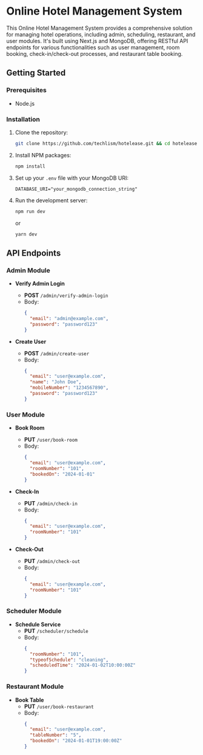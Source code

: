 # Online Hotel Management System

This Online Hotel Management System provides a comprehensive solution for managing hotel operations, including admin, scheduling, restaurant, and user modules. It's built using Next.js and MongoDB, offering RESTful API endpoints for various functionalities such as user management, room booking, check-in/check-out processes, and restaurant table booking.

## Getting Started

### Prerequisites

- Node.js

### Installation

1. Clone the repository:
   ```sh
   git clone https://github.com/techlism/hotelease.git && cd hotelease/server
   ```
2. Install NPM packages:
   ```sh
   npm install
   ```
3. Set up your `.env` file with your MongoDB URI:
   ```plaintext
   DATABASE_URI="your_mongodb_connection_string"
   ```
4. Run the development server:
   ```sh
   npm run dev
   ```
   or
   ```sh
   yarn dev
   ```

## API Endpoints

### Admin Module

- **Verify Admin Login**
  - **POST** `/admin/verify-admin-login`
  - Body:
    ```json
    {
      "email": "admin@example.com",
      "password": "password123"
    }
    ```

- **Create User**
  - **POST** `/admin/create-user`
  - Body:
    ```json
    {
      "email": "user@example.com",
      "name": "John Doe",
      "mobileNumber": "1234567890",
      "password": "password123"
    }
    ```

### User Module

- **Book Room**
  - **PUT** `/user/book-room`
  - Body:
    ```json
    {
      "email": "user@example.com",
      "roomNumber": "101",
      "bookedOn": "2024-01-01"
    }
    ```

- **Check-In**
  - **PUT** `/admin/check-in`
  - Body:
    ```json
    {
      "email": "user@example.com",
      "roomNumber": "101"
    }
    ```

- **Check-Out**
  - **PUT** `/admin/check-out`
  - Body:
    ```json
    {
      "email": "user@example.com",
      "roomNumber": "101"
    }
    ```

### Scheduler Module

- **Schedule Service**
  - **PUT** `/scheduler/schedule`
  - Body:
    ```json
    {
      "roomNumber": "101",
      "typeofSchedule": "cleaning",
      "scheduledTime": "2024-01-02T10:00:00Z"
    }
    ```

### Restaurant Module

- **Book Table**
  - **PUT** `/user/book-restaurant`
  - Body:
    ```json
    {
      "email": "user@example.com",
      "tableNumber": "5",
      "bookedOn": "2024-01-01T19:00:00Z"
    }
    ```
